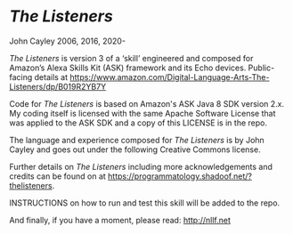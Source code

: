 # _The Listeners_
John Cayley 2006, 2016, 2020-

_The Listeners_ is version 3 of a ‘skill’ engineered and composed for Amazon’s Alexa Skills Kit (ASK) framework and its Echo devices. Public-facing details at https://www.amazon.com/Digital-Language-Arts-The-Listeners/dp/B019R2YB7Y

Code for _The Listeners_ is based on Amazon's ASK Java 8 SDK version 2.x. My coding itself is licensed with the same Apache Software License that was applied to the ASK SDK and a copy of this LICENSE is in the repo.

The language and experience composed for _The Listeners_ is by John Cayley and goes out under the following Creative Commons license.

Further details on _The Listeners_ including more acknowledgements and credits can be found on at https://programmatology.shadoof.net/?thelisteners.

INSTRUCTIONS on how to run and test this skill will be added to the repo.

And finally, if you have a moment, please read: http://nllf.net
